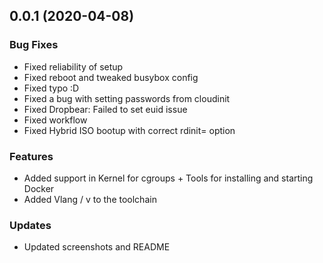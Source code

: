
<a name="0.0.1"></a>
## 0.0.1 (2020-04-08)

### Bug Fixes

* Fixed reliability of setup
* Fixed reboot and tweaked busybox config
* Fixed typo :D
* Fixed a bug with setting passwords from cloudinit
* Fixed Dropbear: Failed to set euid issue
* Fixed workflow
* Fixed Hybrid ISO bootup with correct rdinit= option

### Features

* Added support in Kernel for cgroups + Tools for installing and starting Docker
* Added Vlang / v to the toolchain

### Updates

* Updated screenshots and README

